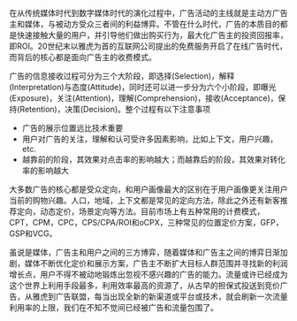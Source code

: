 在从传统媒体时代到数字媒体时代的演化过程中，广告活动的主线就是主动方广告主和媒体，与被动方受众三者间的利益博弈。不管在什么时代，广告的本质目的都是快速接触大量的用户，并引导他们做出购买行为，最大化广告主的投资回报率，即ROI。20世纪末以雅虎为首的互联网公司提出的免费服务开启了在线广告时代，而背后的核心都是面向广告主的收费模式。

广告的信息接收过程可分为三个大阶段，即选择(Selection)，解释(Interpretation)与态度(Attitude)，同时还可以进一步分为六个小阶段，即曝光(Exposure)，关注(Attention)，理解(Comprehension)，接收(Acceptance)，保持(Retention)，决策(Decision)。整个过程有以下注意事项
- 广告的展示位置远比技术重要
- 用户对广告的关注，理解和认可受许多因素影响，比如上下文，用户兴趣，etc.
- 越靠前的阶段，其效果对点击率的影响越大；而越靠后的阶段，其效果对转化率的影响越大

大多数广告的核心都是受众定向，和用户画像最大的区别在于用户画像更关注用户当前的购物兴趣。人口，地域，上下文都是常见的定向方法，除此之外还有新客推荐定向，动态定价，场景定向等方法。目前市场上有五种常用的计费模式，CPT，CPM，CPC，CPS/CPA/ROI和oCPX，三种常见的位置定价方案，GFP，GSP和VCG。

虽说是媒体，广告主和用户之间的三方博弈，随着媒体和广告主之间的博弈日渐加剧，媒体不断优化定价和展示方案，广告主不断扩大目标人群范围并寻找新的利润增长点，用户不得不被动地锻炼出忽视不感兴趣的广告的能力。流量或许已经成为这个世界上利用手段最多，利用效率最高的资源了，从古早的担保式投送到竞价广告，从雅虎到广告联盟，每当出现全新的新渠道或平台或技术，就会刷新一次流量利用率的上限，我们在不知不觉间已经被广告和流量包围了。